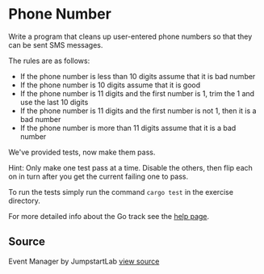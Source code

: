 # Phone Number

Write a program that cleans up user-entered phone numbers so that they can be sent SMS messages.

The rules are as follows:

- If the phone number is less than 10 digits assume that it is bad
  number
- If the phone number is 10 digits assume that it is good
- If the phone number is 11 digits and the first number is 1, trim the 1
  and use the last 10 digits
- If the phone number is 11 digits and the first number is not 1, then
  it is a bad number
- If the phone number is more than 11 digits assume that it is a bad
  number

We've provided tests, now make them pass.

Hint: Only make one test pass at a time. Disable the others, then flip
each on in turn after you get the current failing one to pass.

To run the tests simply run the command `cargo test` in the exercise directory.

For more detailed info about the Go track see the [help
page](http://help.exercism.io/getting-started-with-go.html).

## Source

Event Manager by JumpstartLab [view source](http://tutorials.jumpstartlab.com/projects/eventmanager.html)
